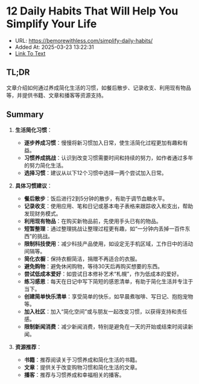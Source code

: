 # 12 Daily Habits That Will Help You Simplify Your Life
- URL: https://bemorewithless.com/simplify-daily-habits/
- Added At: 2025-03-23 13:22:31
- [Link To Text](2025-03-23-12-daily-habits-that-will-help-you-simplify-your-life_raw.md)

## TL;DR
文章介绍如何通过养成简化生活的习惯，如餐后散步、记录收支、利用现有物品等，并提供书籍、文章和播客等资源支持。

## Summary
1. **生活简化习惯**：
   - **逐步养成习惯**：慢慢将新习惯加入日常，使生活简化过程更加有趣和有益。
   - **习惯养成挑战**：认识到改变习惯需要时间和持续的努力，如作者通过多年的努力简化生活。
   - **选择习惯**：建议从以下12个习惯中选择一两个尝试加入日常。

2. **具体习惯建议**：
   - **餐后散步**：饭后进行2到5分钟的散步，有助于调节血糖水平。
   - **记录收支**：使用应用、笔和日记或基本电子表格来跟踪收入和支出，帮助发现财务模式。
   - **利用现有物品**：在购买新物品前，先使用手头已有的物品。
   - **短暂整理**：通过整理挑战让整理过程更有趣，如“一分钟内丢掉一百件东西”的挑战。
   - **限制科技使用**：减少科技产品使用，如设定无手机区域，工作日中的活动间隔等。
   - **简化衣橱**：保持衣橱简洁，捐赠不再适合的衣服。
   - **避免购物**：避免休闲购物，等待30天后再购买想要的东西。
   - **尝试低成本爱好**：如尝试日本修补艺术“札幌”，作为低成本的爱好。
   - **练习感恩**：每天在日记中写下简短的感恩清单，有助于简化生活并专注于当下。
   - **创建简单快乐清单**：享受简单的快乐，如早晨煮咖啡、写日记、抱抱宠物等。
   - **加入社区**：加入“简化空间”或与朋友一起改变习惯，以获得支持和责任感。
   - **限制新闻消费**：减少新闻消费，特别是避免在一天的开始或结束时阅读新闻。

3. **资源推荐**：
   - **书籍**：推荐阅读关于习惯养成和简化生活的书籍。
   - **文章**：提供关于改变购物习惯和简化生活的文章。
   - **播客**：推荐与习惯养成和幸福相关的播客。
